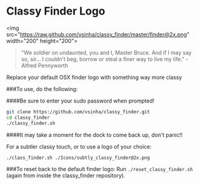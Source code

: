# Classy Finder Logo

<img src="https://raw.github.com/vsinha/classy_finder/master/finder@2x.png" width="200" height="200"\>


> "We soldier on undaunted, you and I, Master Bruce. And if I may say so, sir... I couldn't beg, borrow or steal a finer way to live my life." - Alfred Pennyworth

Replace your default OSX finder logo with something way more classy

###To use, do the following:

####Be sure to enter your sudo password when prompted!

```sh
git clone https://github.com/vsinha/classy_finder.git
cd classy_finder
./classy_finder.sh
```
####It may take a moment for the dock to come back up, don't panic!!

For a subtler classy touch, or to use a logo of your choice:

`./class_finder.sh ./Icons/subtly_classy_finder@2x.png`

###To reset back to the default finder logo:
Run `./reset_classy_finder.sh` (again from inside the classy_finder repository).
